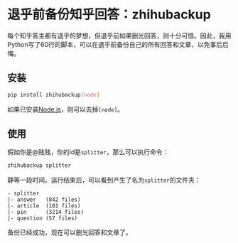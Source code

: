 # 退乎前备份知乎回答：zhihubackup

每个知乎答主都有退乎的梦想，但退乎前如果删光回答，则十分可惜。因此，我用Python写了60行的脚本，可以在退乎前备份自己的所有回答和文章，以免事后后悔。

## 安装

```sh
pip install zhihubackup[node]
```

如果已安装[Node.js](https://github.com/nodejs/node)，则可以去掉`[node]`。

## 使用

假如你是@贱贱，你的id是`splitter`，那么可以执行命令：

```sh
zhihubackup splitter
```

静等一段时间。运行结束后，可以看到产生了名为`splitter`的文件夹：
```
- splitter
|- answer   (842 files)
|- article  (101 files)
|- pin      (3214 files)
|- question (57 files)

```
备份已经成功，现在可以删光回答和文章了。
